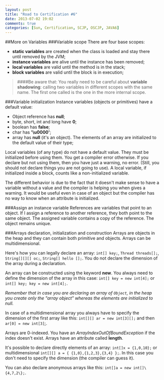 ```yaml
---
layout: post
title: "Road to Certification #6"
date: 2013-07-02 19:02
comments: true
categories: [Sun, Certification, SCJP, OSCJP, JAVA6]
---
```

##More on Variables
###Variable scope
There are four base scopes:

* **static variables** are created when the class is loaded and stay there until removed by the JVM;
* **instance variables** are alive until the instance has been removed;
* **local variables** are valid until the method is in the stack;
* **block variables** are valid until the block is in execution;

> ####Be aware that:
> You really need to be careful about **variable shadowing**: calling two variables in different scopes with the same name. The first one called is the one in the more internal scope.
<!-- more -->
###Variable initialization
Instance variables (objects or primitives) have a default value:

* Object reference has **null**;
* byte, short, int and long have **0**;
* boolean has **false**;
* char has **'\u0000'**;
* array has **null** (it's an object). The elements of an array are initialized to the default value of their type;

Local variables (of any type) do not have a default value. They must be initialized before using them. You get a compiler error otherwise. If you declare but not using them, then you have just a warning, no error. (Still, you should not declare things you are not going to use). A local variable, if initialized inside a block, counts like a non-initialized variable. 

The different behavior is due to the fact that it doesn't make sense to have a variable without a value and the compiler is helping you when gives a warning. It would be useful even in case of an object but the compiler has no way to know when an attribute is initialized.

###Assign an instance variable
References are variables that point to an object. If I assign a reference to another reference, they both point to the same object. The assigned variable contains a copy of the reference. The object remains unique.

###Arrays declaration, initialization and construction
Arrays are objects in the heap and they can contain both primitive and objects. Arrays can be multidimensional.

Here's how you can legally declare an array: `int[] key;`, `Thread threads[];`, `String[][][] oc;`, `String[] hello [];`.
You do not declare the dimension of the array during a declaration.

An array can be constructed using the keyword **new**. You always need to define the dimension of the array in this case:
`int[] key = new int[4];` or  `int[] key; key = new int[4];`.

*Remember that in case you are declaring an array of `Object`, in the heap you create only the "array object" whereas the elements are initialized to null.*

In case of a multidimensional array you always have to specify the dimension of the first array like this: `int[][] ar = new int[3][];` and then `ar[0] = new int[3]`;.

Arrays are 0-indexed. You have an *ArrayIndexOutOfBoundException* if the index doesn't exist. Arrays have an attribute called **length**. 

It's possible to declare directly elements of an array: `int[]x = {1,0,10};` or multidimensional `int[][] a = { {1,0},{1,2,3},{3,4} };`. In this case you don't need to specify the dimension (the compiler can guess it).

You can also declare anonymous arrays like this: `int[]a = new int[]\{4,7,2\};`.
